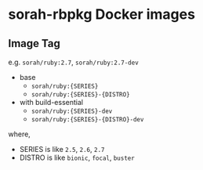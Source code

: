 # sorah-rbpkg Docker images

## Image Tag

e.g. `sorah/ruby:2.7`, `sorah/ruby:2.7-dev`

- base
  - `sorah/ruby:{SERIES}`
  - `sorah/ruby:{SERIES}-{DISTRO}`
- with build-essential
  - `sorah/ruby:{SERIES}-dev`
  - `sorah/ruby:{SERIES}-{DISTRO}-dev`

where,

- SERIES is like `2.5`, `2.6`, `2.7`
- DISTRO is like `bionic`, `focal`, `buster`

